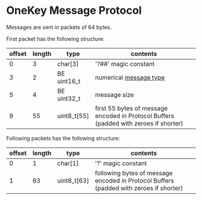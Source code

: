 # OneKey Message Protocol

Messages are sent in packets of 64 bytes.

First packet has the following structure:

| offset | length | type          | contents                                                                                               |
| ------ | ------ | ------------- | ------------------------------------------------------------------------------------------------------ |
| 0      | 3      | char\[3]      | '?##' magic constant                                                                                   |
| 3      | 2      | BE uint16\_t  | numerical [message type](https://github.com/OneKeyHQ/firmware/blob/touch/common/protob/messages.proto) |
| 5      | 4      | BE uint32\_t  | message size                                                                                           |
| 9      | 55     | uint8\_t\[55] | first 55 bytes of message encoded in Protocol Buffers (padded with zeroes if shorter)                  |

Following packets has the following structure:

| offset | length | type          | contents                                                                               |
| ------ | ------ | ------------- | -------------------------------------------------------------------------------------- |
| 0      | 1      | char\[1]      | '?' magic constant                                                                     |
| 1      | 63     | uint8\_t\[63] | following bytes of message encoded in Protocol Buffers (padded with zeroes if shorter) |
